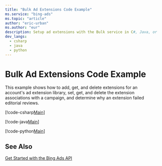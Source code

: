 ```yaml
---
title: "Bulk Ad Extensions Code Example"
ms.service: "bing-ads"
ms.topic: "article"
author: "eric-urban"
ms.author: "eur"
description: Setup ad extensions with the Bulk service in C#, Java, or Python.
dev_langs:
  - csharp
  - java
  - python
---
```

# Bulk Ad Extensions Code Example
This example shows how to add, get, and delete extensions for an account's ad extension library, set, get, and delete the extension associations with a campaign, and determine why an extension failed editorial reviews.

[!code-csharp[Main](../../../BingAds-dotNet-SDK/examples/BingAdsExamples/BingAdsExamplesLibrary/v11/BulkAdExtensions.cs)]

[!code-java[Main](../../../BingAds-Java-SDK/examples/BingAdsDesktopApp/src/main/java/com/microsoft/bingads/examples/v11/BulkAdExtensions.java)]

[!code-python[Main](../../../BingAds-Python-SDK/examples/BingAdsPythonConsoleExamples/BingAdsPythonConsoleExamples/v11/bulk_ad_extensions.py)]

## See Also
[Get Started with the Bing Ads API](../guides/get-started.md)  
